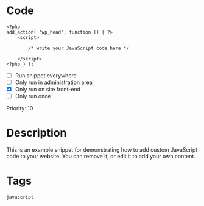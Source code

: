 # Code
```js+php
<?php
add_action( 'wp_head', function () { ?>
    <script>

        /* write your JavaScript code here */

    </script>
<?php } );
```

- [ ] Run snippet everywhere
- [ ] Only run in administration area
- [x] Only run on site front-end
- [ ] Only run once

Priority: 10

# Description
This is an example snippet for demonstrating how to add custom JavaScript code to your website. You can remove it, or edit it to add your own content.

# Tags
`javascript`